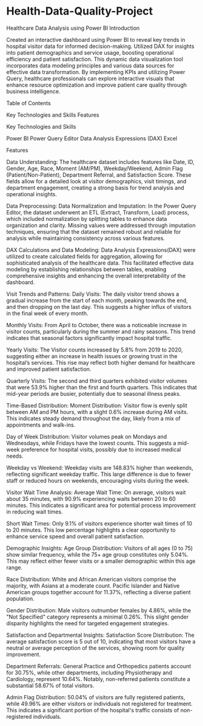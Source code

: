 # Health-Data-Quality-Project
Healthcare Data Analysis using Power BI
Introduction

Created an interactive dashboard using Power BI to reveal key trends in hospital visitor data for informed decision-making. Utilized DAX for insights into patient demographics and service usage, boosting operational efficiency and patient satisfaction. This dynamic data visualization tool incorporates data modeling principles and various data sources for effective data transformation. By implementing KPIs and utilizing Power Query, healthcare professionals can explore interactive visuals that enhance resource optimization and improve patient care quality through business intelligence.


Table of Contents

Key Technologies and Skills
Features

Key Technologies and Skills

Power BI
Power Query Editor
Data Analysis Expressions (DAX)
Excel

Features

Data Understanding:
The healthcare dataset includes features like Date, ID, Gender, Age, Race, Moment (AM/PM), Weekday/Weekend, Admin Flag (Patient/Non-Patient), Department Referral, and Satisfaction Score. These fields allow for a detailed look at visitor demographics, visit timings, and department engagement, creating a strong basis for trend analysis and operational insights.

Data Preprocessing:
Data Normalization and Imputation: In the Power Query Editor, the dataset underwent an ETL (Extract, Transform, Load) process, which included normalization by splitting tables to enhance data organization and clarity. Missing values were addressed through imputation techniques, ensuring that the dataset remained robust and reliable for analysis while maintaining consistency across various features.

DAX Calculations and Data Modeling: Data Analysis Expressions(DAX) were utilized to create calculated fields for aggregation, allowing for sophisticated analysis of the healthcare data. This facilitated effective data modeling by establishing relationships between tables, enabling comprehensive insights and enhancing the overall interpretability of the dashboard.

Visit Trends and Patterns:
Daily Visits: The daily visitor trend shows a gradual increase from the start of each month, peaking towards the end, and then dropping on the last day. This suggests a higher influx of visitors in the final week of every month.

Monthly Visits: From April to October, there was a noticeable increase in visitor counts, particularly during the summer and rainy seasons. This trend indicates that seasonal factors significantly impact hospital traffic.

Yearly Visits: The Visitor counts increased by 5.8% from 2019 to 2020, suggesting either an increase in health issues or growing trust in the hospital’s services. This rise may reflect both higher demand for healthcare and improved patient satisfaction.

Quarterly Visits: The second and third quarters exhibited visitor volumes that were 53.9% higher than the first and fourth quarters. This indicates that mid-year periods are busier, potentially due to seasonal illness peaks.

Time-Based Distribution:
Moment Distribution: Visitor flow is evenly split between AM and PM hours, with a slight 0.6% increase during AM visits. This indicates steady demand throughout the day, likely from a mix of appointments and walk-ins.

Day of Week Distribution: Visitor volumes peak on Mondays and Wednesdays, while Fridays have the lowest counts. This suggests a mid-week preference for hospital visits, possibly due to increased medical needs.

Weekday vs Weekend: Weekday visits are 148.83% higher than weekends, reflecting significant weekday traffic. This large difference is due to fewer staff or reduced hours on weekends, encouraging visits during the week.

Visitor Wait Time Analysis:
Average Wait Time: On average, visitors wait about 35 minutes, with 90.9% experiencing waits between 20 to 60 minutes. This indicates a significant area for potential process improvement in reducing wait times.

Short Wait Times: Only 9.1% of visitors experience shorter wait times of 10 to 20 minutes. This low percentage highlights a clear opportunity to enhance service speed and overall patient satisfaction.

Demographic Insights:
Age Group Distribution: Visitors of all ages (0 to 75) show similar frequency, while the 75+ age group constitutes only 5.04%. This may reflect either fewer visits or a smaller demographic within this age range.

Race Distribution: White and African American visitors comprise the majority, with Asians at a moderate count. Pacific Islander and Native American groups together account for 11.37%, reflecting a diverse patient population.

Gender Distribution: Male visitors outnumber females by 4.86%, while the "Not Specified" category represents a minimal 0.26%. This slight gender disparity highlights the need for targeted engagement strategies.

Satisfaction and Departmental Insights:
Satisfaction Score Distribution: The average satisfaction score is 5 out of 10, indicating that most visitors have a neutral or average perception of the services, showing room for quality improvement.

Department Referrals: General Practice and Orthopedics patients account for 30.75%, while other departments, including Physiotherapy and Cardiology, represent 10.64%. Notably, non-referred patients constitute a substantial 58.67% of total visitors.

Admin Flag Distribution: 50.04% of visitors are fully registered patients, while 49.96% are either visitors or individuals not registered for treatment. This indicates a significant portion of the hospital's traffic consists of non-registered individuals.
